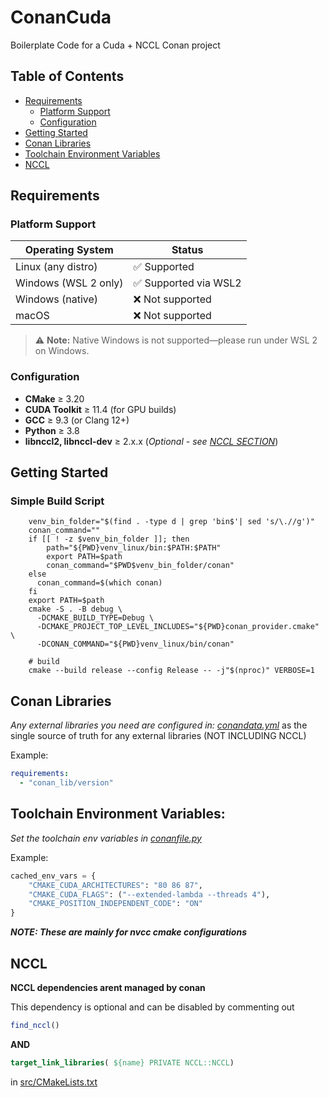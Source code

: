 # ConanCuda
Boilerplate Code for a Cuda + NCCL Conan project

## Table of Contents
- [Requirements](#requirements)
    - [Platform Support](#platform-support)
    - [Configuration](#configuration)
- [Getting Started](#getting-started)
- [Conan Libraries](#conan-libraries)
- [Toolchain Environment Variables](#toolchain-environment-variables)
- [NCCL](#nccl)


## Requirements

### Platform Support

| Operating System         | Status               |
|--------------------------|----------------------|
| Linux (any distro)       | ✅ Supported         |
| Windows (WSL 2 only)     | ✅ Supported via WSL2|
| Windows (native)         | ❌ Not supported     |
| macOS                    | ❌ Not supported     |


> ⚠️ **Note:** Native Windows is not supported—please run under WSL 2 on Windows.

### Configuration
- **CMake** ≥ 3.20
- **CUDA Toolkit** ≥ 11.4 (for GPU builds)
- **GCC** ≥ 9.3 (or Clang 12+)
- **Python** ≥ 3.8 
- **libnccl2, libnccl-dev** ≥ 2.x.x (*Optional - see [NCCL SECTION](#nccl)*) 


## Getting Started

### Simple Build Script
```shell
    venv_bin_folder="$(find . -type d | grep 'bin$'| sed 's/\.//g')"
    conan_command="" 
    if [[ ! -z $venv_bin_folder ]]; then
        path="${PWD}venv_linux/bin:$PATH:$PATH"
        export PATH=$path
        conan_command="$PWD$venv_bin_folder/conan"
    else 
      conan_command=$(which conan)
    fi
    export PATH=$path
    cmake -S . -B debug \
      -DCMAKE_BUILD_TYPE=Debug \
      -DCMAKE_PROJECT_TOP_LEVEL_INCLUDES="${PWD}conan_provider.cmake" \ 
      -DCONAN_COMMAND="${PWD}venv_linux/bin/conan"

    # build
    cmake --build release --config Release -- -j"$(nproc)" VERBOSE=1
```

## Conan Libraries

*Any external libraries you need are configured in: [conandata.yml](./conandata.yml)* as the single source of truth for any external libraries (NOT INCLUDING NCCL)

Example:
```yaml
requirements:
  - "conan_lib/version"

```
## Toolchain Environment Variables:
*Set the toolchain env variables in [conanfile.py](./conanfile.py#L15)*

Example:
```python
cached_env_vars = {
    "CMAKE_CUDA_ARCHITECTURES": "80 86 87",
    "CMAKE_CUDA_FLAGS": ("--extended-lambda --threads 4"),
    "CMAKE_POSITION_INDEPENDENT_CODE": "ON"
}
```
***NOTE: These are mainly for nvcc cmake configurations***

## NCCL

**NCCL dependencies arent managed by conan**

This dependency is optional and can be disabled by commenting out 
```cmake
find_nccl()
```
**AND**

```cmake
target_link_libraries( ${name} PRIVATE NCCL::NCCL)
```



in [src/CMakeLists.txt](./src/CMakeLists.txt) 
